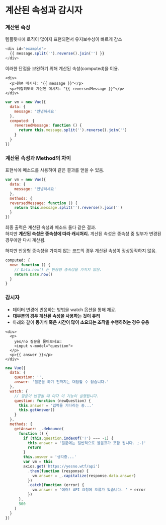 # 계산된 속성과 감시자

### 계산된 속성 

템플릿내에 로직이 많이지 표현되면서 유지보수성이 빠르게 감소 

```javascript
<div id="example">
  {{ message.split('').reverse().join('') }}
</div>
```

이러한 단점을 보완하기 위해 계산된 속성\(computed\)을 이용.

```markup
<div>
  <p>원본 메시지: "{{ message }}"</p>
  <p>뒤집히도록 계산된 메시지: "{{ reversedMessage }}"</p>
</div>
```

```javascript
var vm = new Vue({
  data: {
    message: '안녕하세요'
  },
  computed: {
    reversedMessage: function () {
      return this.message.split('').reverse().join('')
    }
  }
})
```

### 계산된 속성과 Method의 차이

표현식에 메소드를 사용하여 같은 결과를 얻을 수 있음.

```javascript
var vm = new Vue({
  data: {
    message: '안녕하세요'
  },
  methods: {
  reversedMessage: function () {
    return this.message.split('').reverse().join('')
  }
})
```

최종 출력은 계산된 속성과 메소드 둘다 같은 결과.   
하지만 **계산된 속성은 종속성에 따라 캐시처리.** 계산된 속성은 종속성 중 일부가 변경된 경우에만 다시 계산됨.

하지만 반응형 종속성을 가지지 않는 코드의 경우 계산된 속성이 정상동작하지 않음.

```javascript
computed: {
  now: function () {
    // Data.now() 는 반응형 종속성을 가지지 않음.
    return Date.now()
  }
}
```

### 감시자

* 데이터 변경에 반응하는 방법을 watch 옵션을 통해 제공.
* **대부분의 경우 계산된 속성을 사용하는 것이 유리**
* 아래와 같이 **동기식 혹은 시간이 많이 소요되는 조작을 수행하려는 경우 유용**

```markup
<div>
  <p>
    yes/no 질문을 물어보세요:
    <input v-model="question">
  </p>
  <p>{{ answer }}</p>
</div>
```

```javascript
new Vue({
  data: {
    question: '',
    answer: '질문을 하기 전까지는 대답할 수 없습니다.'
  },
  watch: {
    // 질문이 변경될 때 마다 이 기능이 실행됩니다.
    question: function (newQuestion) {
      this.answer = '입력을 기다리는 중...'
      this.getAnswer()
    }
  },
  methods: {
    getAnswer: _.debounce(
      function () {
        if (this.question.indexOf('?') === -1) {
          this.answer = '질문에는 일반적으로 물음표가 포함 됩니다. ;-)'
          return
        }
        this.answer = '생각중...'
        var vm = this
        axios.get('https://yesno.wtf/api')
          .then(function (response) {
            vm.answer = _.capitalize(response.data.answer)
          })
          .catch(function (error) {
            vm.answer = '에러! API 요청에 오류가 있습니다. ' + error
          })
      },
      500
    )
  }
})
```

